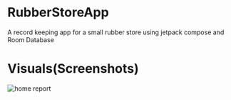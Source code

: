 # RubberStoreApp
A record keeping app for a small rubber store using jetpack compose and Room Database

# Visuals(Screenshots)
![home report](https://github.com/Anthony-Abuah/RubberStoreApp/assets/33869730/1af5ad18-eac5-4444-9059-732ca9a7a3d8)
